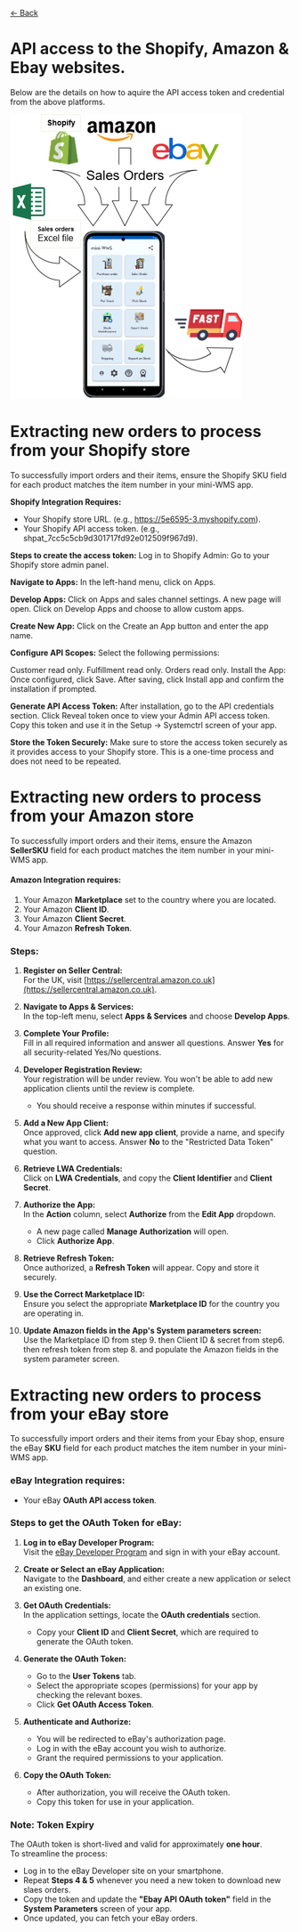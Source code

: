 [← Back](README.md)

# API access to the Shopify, Amazon & Ebay websites.

Below are the details on how to aquire the API access token and credential from the above platforms.

![Visual Guide](asset/SODownloads.png)

# Extracting new orders to process from your Shopify store
To successfully import orders and their items, ensure the Shopify SKU field for each product matches the item number in your mini-WMS app.

**Shopify Integration Requires:**  
- Your Shopify store URL. (e.g., https://5e6595-3.myshopify.com).  
- Your Shopify API access token. (e.g., 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9).  
  
**Steps to create the access token:**
Log in to Shopify Admin:
Go to your Shopify store admin panel.

**Navigate to Apps:**
In the left-hand menu, click on Apps.

**Develop Apps:**
Click on Apps and sales channel settings.
A new page will open. Click on Develop Apps and choose to allow custom apps.

**Create New App:**
Click on the Create an App button and enter the app name.

**Configure API Scopes:**
Select the following permissions:

Customer read only.
Fulfillment read only.
Orders read only.
Install the App:
Once configured, click Save.
After saving, click Install app and confirm the installation if prompted.

**Generate API Access Token:**
After installation, go to the API credentials section.
Click Reveal token once to view your Admin API access token.
Copy this token and use it in the Setup → Systemctrl screen of your app.

**Store the Token Securely:**
Make sure to store the access token securely as it provides access to your Shopify store. This is a one-time process and does not need to be repeated.

# Extracting new orders to process from your Amazon store  

To successfully import orders and their items, ensure the Amazon **SellerSKU** field for each product matches the item number in your mini-WMS app.

#### Amazon Integration requires:
1. Your Amazon **Marketplace** set to the country where you are located.  
2. Your Amazon **Client ID**.  
3. Your Amazon **Client Secret**.  
4. Your Amazon **Refresh Token**.  

### Steps:
1. **Register on Seller Central:**  
   For the UK, visit [https://sellercentral.amazon.co.uk](https://sellercentral.amazon.co.uk).

2. **Navigate to Apps & Services:**  
   In the top-left menu, select **Apps & Services** and choose **Develop Apps**.

3. **Complete Your Profile:**  
   Fill in all required information and answer all questions. Answer **Yes** for all security-related Yes/No questions.

4. **Developer Registration Review:**  
   Your registration will be under review. You won't be able to add new application clients until the review is complete.  
   - You should receive a response within minutes if successful.

5. **Add a New App Client:**  
   Once approved, click **Add new app client**, provide a name, and specify what you want to access. Answer **No** to the "Restricted Data Token" question.

6. **Retrieve LWA Credentials:**  
   Click on **LWA Credentials**, and copy the **Client Identifier** and **Client Secret**.

7. **Authorize the App:**  
   In the **Action** column, select **Authorize** from the **Edit App** dropdown.  
   - A new page called **Manage Authorization** will open.  
   - Click **Authorize App**.  

8. **Retrieve Refresh Token:**  
   Once authorized, a **Refresh Token** will appear. Copy and store it securely.

9. **Use the Correct Marketplace ID:**  
   Ensure you select the appropriate **Marketplace ID** for the country you are operating in.

10. **Update Amazon fields in the App's System parameters screen:**  
    Use the Marketplace ID from step 9. then Client ID & secret from step6. then refresh token from step 8. and populate the Amazon fields in the system parameter screen.
   

# Extracting new orders to process from your eBay store

To successfully import orders and their items from your Ebay shop, ensure the eBay **SKU** field for each product matches the item number in your mini-WMS app.

### eBay Integration requires:
- Your eBay **OAuth API access token**.


### Steps to get the OAuth Token for eBay:

1. **Log in to eBay Developer Program:**  
   Visit the [eBay Developer Program](https://developer.ebay.com/signin) and sign in with your eBay account.

2. **Create or Select an eBay Application:**  
   Navigate to the **Dashboard**, and either create a new application or select an existing one.

3. **Get OAuth Credentials:**  
   In the application settings, locate the **OAuth credentials** section.  
   - Copy your **Client ID** and **Client Secret**, which are required to generate the OAuth token.

4. **Generate the OAuth Token:**  
   - Go to the **User Tokens** tab.  
   - Select the appropriate scopes (permissions) for your app by checking the relevant boxes.  
   - Click **Get OAuth Access Token**.

5. **Authenticate and Authorize:**  
   - You will be redirected to eBay's authorization page.  
   - Log in with the eBay account you wish to authorize.  
   - Grant the required permissions to your application.

6. **Copy the OAuth Token:**  
   - After authorization, you will receive the OAuth token.  
   - Copy this token for use in your application.

### Note: Token Expiry  
The OAuth token is short-lived and valid for approximately **one hour**.  
To streamline the process:
- Log in to the eBay Developer site on your smartphone.  
- Repeat **Steps 4 & 5** whenever you need a new token to download new slaes orders.  
- Copy the token and update the **"Ebay API OAuth token"** field in the **System Parameters** screen of your app.  
- Once updated, you can fetch your eBay orders.
